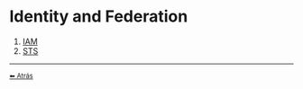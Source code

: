 # Identity and Federation
1. [IAM](./iam.md)
1. [STS](./sts.md)


---

[<small>⬅ Atrás</small>](./../index.md)